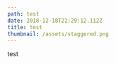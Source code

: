 ```yaml
---
path: test
date: 2018-12-18T22:29:12.112Z
title: test
thumbnail: /assets/staggered.png
---
```

test
